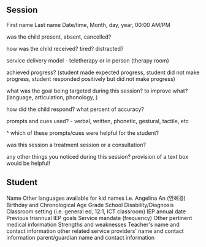## Session
First name
Last name
Date/time, Month, day, year, 00:00 AM/PM

was the child present, absent, cancelled?

how was the child received? tired? distracted?

service delivery model - teletherapy or in person (therapy room)

achieved progress? (student made expected progress, student did not make progress, student responded positively but did not make progress)

what was the goal being targeted during this session? to improve what? (language, articulation, phonology, )

how did the child respond? what percent of accuracy?

prompts and cues used? - verbal, written, phonetic, gestural, tactile, etc

^ which of these prompts/cues were helpful for the student?

was this session a treatment session or a consultation?

any other things you noticed during this session? provision of a text box would be helpful!


## Student

Name
Other languages available for kid names
i.e. Angelina An (안혜경)
Birthday and Chronological Age
Grade
School
Disability/Diagnosis
Classroom setting (i.e. general ed, 12:1, ICT classroom)
IEP annual date
Previous triannual
IEP goals
Service mandate (frequency)
Other pertinent medical information
Strengths and weaknesses
Teacher's name and contact information
other related service providers' name and contact information
parent/guardian name and contact information